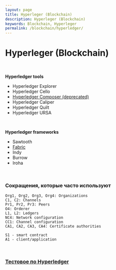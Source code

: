 ```yaml
---
layout: page
title: Hyperleger (Blockchain)
description: Hyperleger (Blockchain)
keywords: Blockchain, Hyperleger
permalink: /blockchain/hyperledger/
---
```


# Hyperleger (Blockchain)

<br/>

**Hyperledger tools**

- Hyperledger Explorer
- Hyperledger Cello
- <a href="/blockchain/hyperledger/composer/">Hyperledger Composer (deprecated)</a>
- Hyperledger Caliper
- Hyperledger Quilt
- Hyperledger URSA

<br/>

**Hyperledger frameworks**

- Sawtooth
- <a href="/blockchain/hyperledger/fabric/">Fabric</a>
- Indy
- Burrow
- Iroha

<br/>

### Сокращения, которые часто используют

```
Org1, Org2, Org3, Org4: Organizations
C1, C2: Channels
Pr1, Pr2, Pr3: Peers
O4: Orderer
L1, L2: Ledgers
NC4: Network configuration
CC1: Channel configuration
CA1, CA2, CA3, CA4: Certificate authorities

S1 - smart contract
A1 - client/application
```

<br/>

### [Тестовое по Hyperledger](/blockchain/hyperledger/test-taks/)
